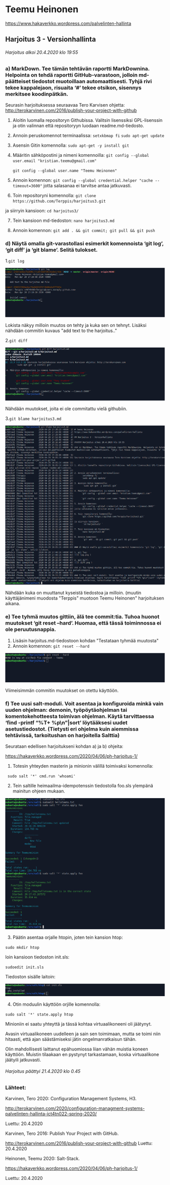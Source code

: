 # Teemu Heinonen
https://www.hakaverkko.wordpress.com/palvelinten-hallinta

## Harjoitus 3 - Versionhallinta

###### Harjoitus alkoi 20.4.2020 klo 19:55
 
### a) MarkDown. Tee tämän tehtävän raportti MarkDownina. Helpointa on tehdä raportti GitHub-varastoon, jolloin md-päätteiset tiedostot muotoillaan automaattisesti. Tyhjä rivi tekee kappalejaon, risuaita ‘#’ tekee otsikon, sisennys merkitsee koodinpätkän.

Seurasin harjoituksessa seuraavaa Tero Karvisen ohjetta:
http://terokarvinen.com/2016/publish-your-project-with-github

1. Aloitin luomalla repositoryn Githubissa. Valitsin lisenssiksi GPL-lisenssin ja otin valinnan että repositoryyn luodaan readme.md-tiedosto. 

2. Annoin peruskomennot terminaalissa:
	`setxkbmap fi`
	`sudo apt-get update`

3. Asensin Gitin komennolla:
	 `sudo apt-get -y install git`

4. Määritin sähköpostini ja nimeni komennoilla:
	`git config --global user.email "kristian.teemu@gmail.com"`

	`git config --global user.name "Teemu Heinonen"`

5. Annoin komennon:
	`git config --global credential.helper "cache --timeout=3600"`
jotta salasanaa ei tarvitse antaa jatkuvasti.

6. Toin repositoryni komennolla:
	`git clone https://github.com/Terppis/harjoitus3.git`

ja siirryin kansioon:
	 `cd harjoitus3/ `

7. Tein kansioon md-tiedoston:
	`nano harjoitus3.md`

8. Annoin komennon:
	 `git add . && git commit; git pull && git push`


### d) Näytä omalla git-varastollasi esimerkit komennoista ‘git log’, ‘git diff’ ja ‘git blame’. Selitä tulokset.
1.`git log`

![]( log.png )

Lokista näkyy milloin muutos on tehty ja kuka sen on tehnyt. Lisäksi nähdään commitin kuvaus "add text to the harjoitus.."

2.`git diff`
 
![]( diff.png )

Nähdään muutokset, joita ei ole commitattu vielä githubiin.

3.`git blame harjoitus3.md`

![]( blame.png )

Nähdään kuka on muuttanut kyseistä tiedostoa ja milloin. (muutin käyttäjänimeni muodosta "Terppis" muotoon Teemu Heinonen" harjoituksen aikana.

### e) Tee tyhmä muutos gittiin, älä tee commit:tia. Tuhoa huonot muutokset ‘git reset –hard’. Huomaa, että tässä toiminnossa ei ole peruutusnappia.

1. Lisäsin harjoitus.md-tiedostoon kohdan "Testataan tyhmää muutosta"
2. Annoin komennon: `git reset --hard `

![]( reset.png )

Viimeisimmän commitin muutokset on otettu käyttöön.

### f) Tee uusi salt-moduli. Voit asentaa ja konfiguroida minkä vain uuden ohjelman: demonin, työpöytäohjelman tai komentokehotteesta toimivan ohjelman. Käytä tarvittaessa ‘find -printf “%T+ %p\n”|sort’ löytääksesi uudet asetustiedostot. (Tietysti eri ohjelma kuin aiemmissa tehtävissä, tarkoitushan on harjoitella Salttia)

Seurataan edellisen harjoitukseni kohdan a) ja b) ohjeita:

https://hakaverkko.wordpress.com/2020/04/06/ph-harjoitus-1/

1. Totesin yhteyden masterin ja minionin välillä toimivaksi komennolla:

` sudo salt '*' cmd.run 'whoami'`

2. Tein saltille heimaailma-idempotenssin tiedostolla foo.sls ylempänä mainitun ohjeen mukaan.

![]( helloworld.png )

3. Päätin asentaa orjalle htopin, joten tein kansion htop:

`sudo mkdir htop`

loin kansioon tiedoston init.sls:

`sudoedit init.sls`

Tiedoston sisälle laitoin:

![]( initsls.png )

4. Otin moduulin käyttöön orjille komennolla:

`sudo salt '*' state.apply htop`

Minioniin ei saatu yhteyttä ja tässä kohtaa virtuaalikoneeni oli jäätynyt.

Avasin virtuaalikoneen uudelleen ja sain sen toimimaan, mutta se toimi niin hitaasti, että ajan säästämiseksi jätin ongelmanratkaisun tähän.

Olin mahdollisesti laittanut epähuomiossa liian vähän muistia koneen käyttöön. Muistin tilaakaan en pystynyt tarkastamaan, koska virtuaalikone jäätyili jatkuvasti.

###### Harjoitus päättyi 21.4.2020 klo 0.45

### Lähteet:

Karvinen, Tero 2020: Configuration Management Systems, H3.

http://terokarvinen.com/2020/configuration-managment-systems-palvelinten-hallinta-ict4tn022-spring-2020/


Luettu: 20.4.2020

Karvinen, Tero 2016: Publish Your Project with GitHub. 

http://terokarvinen.com/2016/publish-your-project-with-github
Luettu: 20.4.2020


Heinonen, Teemu 2020: Salt-Stack. 

https://hakaverkko.wordpress.com/2020/04/06/ph-harjoitus-1/

Luettu: 20.4.2020


